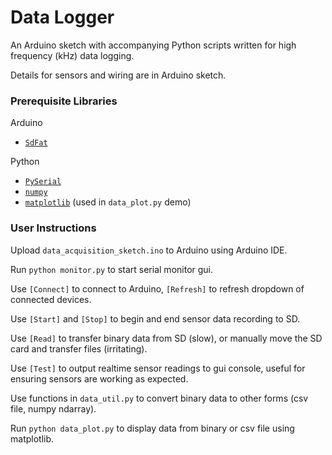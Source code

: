 # Data Logger

An Arduino sketch with accompanying Python scripts written for high frequency (kHz) data logging.

Details for sensors and wiring are in Arduino sketch.


### Prerequisite Libraries

Arduino
- [`SdFat`](https://github.com/greiman/SdFat)

Python
- [`PySerial`](https://pyserial.readthedocs.io/en/latest/pyserial.html)
- [`numpy`](https://numpy.org/)
- [`matplotlib`](https://matplotlib.org/) (used in `data_plot.py` demo)


### User Instructions

Upload `data_acquisition_sketch.ino` to Arduino using Arduino IDE.

Run `python monitor.py` to start serial monitor gui.

Use `[Connect]` to connect to Arduino, `[Refresh]` to refresh dropdown of connected devices.

Use `[Start]` and `[Stop]` to begin and end sensor data recording to SD.

Use `[Read]` to transfer binary data from SD (slow), or manually move the SD card and transfer files (irritating).

Use `[Test]` to output realtime sensor readings to gui console, useful for ensuring sensors are working as expected.

Use functions in `data_util.py` to convert binary data to other forms (csv file, numpy ndarray).

Run `python data_plot.py` to display data from binary or csv file using matplotlib. 
